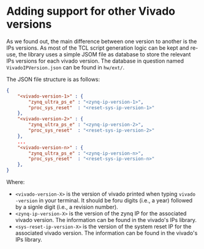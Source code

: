 # Adding support for other Vivado versions

As we found out, the main difference between one version to another is the IPs versions.
As most of the TCL script generation logic can be kept and re-use, the library uses a simple JSOM file as database to store the relevant IPs versions for each vivado version.
The database in question named `VivadoIPVersion.json` can be found in `hw/ext/`.

The JSON file structure is as follows:
```json
{
    "<vivado-version-1>" : {
        "zynq_ultra_ps_e" : "<zynq-ip-version-1>",
        "proc_sys_reset"  : "<reset-sys-ip-version-1>"
    },
    "<vivado-version-2>" : {
        "zynq_ultra_ps_e" : "<zynq-ip-version-2>",
        "proc_sys_reset"  : "<reset-sys-ip-version-2>"
    },
    ...
    "<vivado-version-n>" : {
        "zynq_ultra_ps_e" : "<zynq-ip-version-n>",
        "proc_sys_reset"  : "<reset-sys-ip-version-n>"
    },
}
```
Where:
 - `<vivado-version-X>` is the version of vivado printed when typing `vivado -version` in your terminal. It should be foru digits (i.e., a year) followed by a signle digit (i.e., a revision number).
 - `<zynq-ip-version-X>` is the version of the zynq IP for the associated vivado version. The information can be found in the vivado's IPs library.
 - `<sys-reset-ip-version-X>` is the version of the system reset IP for the associated vivado version. The information can be found in the vivado's IPs library.

